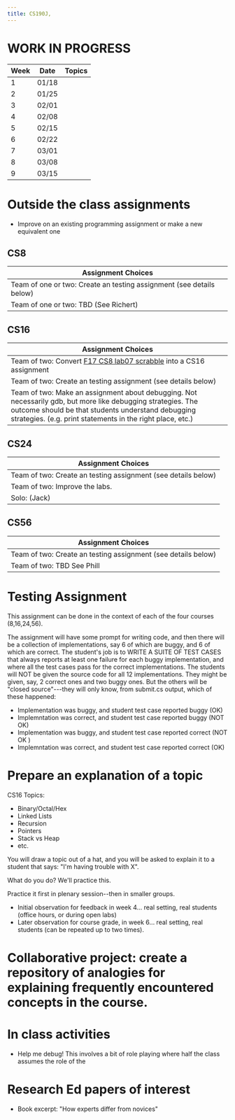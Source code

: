 ```yaml
---
title: CS190J,
---
```


# WORK IN PROGRESS



|   Week |  Date   |  Topics |
|--------|-------- | ------- |
|    1   | 01/18 |  |
|    2   | 01/25 |    |
|    3   | 02/01 |  |
|    4   | 02/08 |  |
|    5   | 02/15 |    |
|    6   | 02/22 |   |
|    7   | 03/01 |      |
|    8   | 03/08 |      |
|    9   | 03/15 |      |


# Outside the class assignments

* Improve on an existing programming assignment or make a new equivalent one


## CS8
 
| Assignment Choices |
|--------------------|
| Team of one or two: Create an testing assignment (see details below) |
| Team of one or two: TBD (See Richert) |


## CS16
 
| Assignment Choices |
|--------------------|
| Team of two: Convert [F17 CS8 lab07 scrabble](https://ucsb-cs8-f17.github.io/lab/lab07/) into a CS16 assignment  |
| Team of two: Create an testing assignment (see details below) |
| Team of two: Make an assignment about debugging.  Not necessarily gdb, but more like debugging strategies.   The outcome should be that students understand debugging strategies.   (e.g. print statements in the right place, etc.) |  
 
## CS24
 
| Assignment Choices |
|--------------------|
| Team of two: Create an testing assignment (see details below) |
| Team of two: Improve the labs. |
| Solo: (Jack) |

## CS56
 
| Assignment Choices |
|--------------------|
| Team of two: Create an testing assignment (see details below) |
| Team of two: TBD See Phill |

 
# Testing Assignment

This assignment can be done in the context of each of the four courses (8,16,24,56).

The assignment will have some prompt for writing code, and then there will be a collection of implementations, say 6 of which are buggy, and 6 of which are correct.    The student's job is to WRITE A SUITE OF TEST CASES that always reports at least one failure for each buggy implementation, and where all the test cases pass for the correct implementations.  The students will NOT be given the source code for all 12 implementations.  They might be given, say, 2 correct ones and two buggy ones.  But the others will be "closed source"---they will only know, from submit.cs output, which of these happened:  
   * Implementation was buggy, and student test case reported buggy (OK)
   * Implemntation was correct, and student test case reported buggy (NOT OK)
   * Implementation was buggy, and student test case reported correct (NOT OK )
   * Implemntation was correct, and student test case reported correct (OK)
   
# Prepare an explanation of a topic

CS16 Topics:
* Binary/Octal/Hex 
* Linked Lists
* Recursion
* Pointers
* Stack vs Heap
* etc.

You will draw a topic out of a hat, and you will be asked to explain it to a student that says: "I'm having trouble with X".

What do you do?    We'll practice this.

Practice it first in plenary session--then in smaller groups.

* Initial observation for feedback in week 4... real setting, real students (office hours, or during open labs)
* Later observation for course grade, in week 6... real setting, real students (can be repeated up to two times).

# Collaborative project: create a repository of analogies for explaining frequently encountered concepts in the course.

# In class activities

* Help me debug! This involves a bit of role playing where half the class assumes the role of the


# Research Ed papers of interest

* Book excerpt: "How experts differ from novices"
